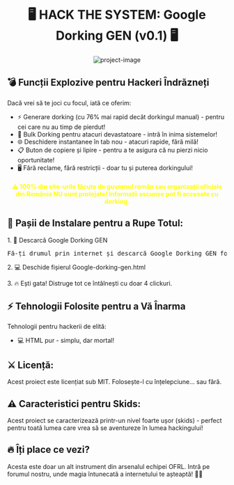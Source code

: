 <h1 align="center" id="title">🖥️ HACK THE SYSTEM: Google Dorking GEN (v0.1) 🖥️</h1>

<p align="center"><img src="https://i.ibb.co/GMBQ4Cm/2024-10-05-21-37.png" alt="project-image"></p>

<h2 class="aggressive">💣 Funcții Explozive pentru Hackeri Îndrăzneți</h2>

Dacă vrei să te joci cu focul, iată ce oferim:

<ul>
  <li>⚡ Generare dorking (cu 76% mai rapid decât dorkingul manual) - pentru cei care nu au timp de pierdut!</li>
  <li>🧨 Bulk Dorking pentru atacuri devastatoare - intră în inima sistemelor!</li>
  <li>🌐 Deschidere instantanee în tab nou - atacuri rapide, fără milă!</li>
  <li>📋 Buton de copiere și lipire - pentru a te asigura că nu pierzi nicio oportunitate!</li>
  <li>🖥️ Fără reclame, fără restricții - doar tu și puterea dorkingului!</li>
</ul>

<div style="color: #ffff00; font-weight: bold; text-align: center; margin: 20px 0;">
  ⚠️ 100% din site-urile făcute de guvernul român sau organizații oficiale din România NU sunt protejate! Informații ascunse pot fi accesate cu dorking.
</div>

<h2 class="aggressive">🔧 Pașii de Instalare pentru a Rupe Totul:</h2>

<p>1. 🚀 Descarcă Google Dorking GEN</p>
<pre>
Fă-ți drumul prin internet și descarcă Google Dorking GEN folosind Clone sau ZIP
</pre>

<p>2. 💻 Deschide fișierul Google-dorking-gen.html</p>

<p>3. 🔥 Ești gata! Distruge tot ce întâlnești cu doar 4 clickuri.</p>

<h2 class="aggressive">⚡ Tehnologii Folosite pentru a Vă Înarma</h2>

Tehnologii pentru hackerii de elită:

<ul>
  <li>💻 HTML pur - simplu, dar mortal!</li>
</ul>

<h2 class="aggressive">⚔️ Licență:</h2>

Acest proiect este licențiat sub MIT. Folosește-l cu înțelepciune... sau fără.

<h2 class="aggressive">⚠️ Caracteristici pentru Skids:</h2>

Acest proiect se caracterizează printr-un nivel foarte ușor (skids) - perfect pentru toată lumea care vrea să se aventureze în lumea hackingului!

<h2 class="aggressive">🔥 Îți place ce vezi?</h2>

Acesta este doar un alt instrument din arsenalul echipei OFRL. Intră pe forumul nostru, unde magia întunecată a internetului te așteaptă! 🚪🖤
